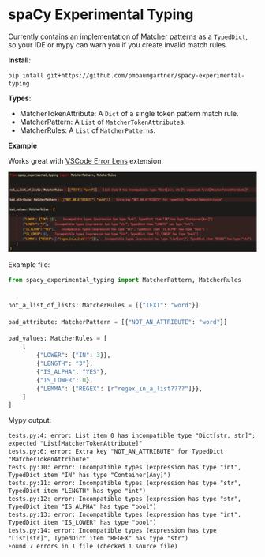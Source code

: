 # spaCy Experimental Typing

Currently contains an implementation of [Matcher patterns](https://spacy.io/api/matcher#patterns) as a `TypedDict`, so your IDE or mypy can warn you if you create invalid match rules.

**Install**: 

```
pip intall git+https://github.com/pmbaumgartner/spacy-experimental-typing
```

**Types**:

- MatcherTokenAttribute: A `Dict` of a single token pattern match rule.
- MatcherPattern: A `List` of `MatcherTokenAttribute`s.
- MatcherRules: A `List` of `MatcherPattern`s.

**Example**

Works great with [VSCode Error Lens](https://marketplace.visualstudio.com/items?itemName=usernamehw.errorlens) extension.

![Example Image](assets/example.png)


Example file:

```python
from spacy_experimental_typing import MatcherPattern, MatcherRules


not_a_list_of_lists: MatcherRules = [{"TEXT": "word"}]

bad_attribute: MatcherPattern = [{"NOT_AN_ATTRIBUTE": "word"}]

bad_values: MatcherRules = [
    [
        {"LOWER": {"IN": 3}},
        {"LENGTH": "3"},
        {"IS_ALPHA": "YES"},
        {"IS_LOWER": 0},
        {"LEMMA": {"REGEX": [r"regex_in_a_list????"]}},
    ]
]
```

Mypy output:
```
tests.py:4: error: List item 0 has incompatible type "Dict[str, str]"; expected "List[MatcherTokenAttribute]"
tests.py:6: error: Extra key "NOT_AN_ATTRIBUTE" for TypedDict "MatcherTokenAttribute"
tests.py:10: error: Incompatible types (expression has type "int", TypedDict item "IN" has type "Container[Any]")
tests.py:11: error: Incompatible types (expression has type "str", TypedDict item "LENGTH" has type "int")
tests.py:12: error: Incompatible types (expression has type "str", TypedDict item "IS_ALPHA" has type "bool")
tests.py:13: error: Incompatible types (expression has type "int", TypedDict item "IS_LOWER" has type "bool")
tests.py:14: error: Incompatible types (expression has type "List[str]", TypedDict item "REGEX" has type "str")
Found 7 errors in 1 file (checked 1 source file)
```
